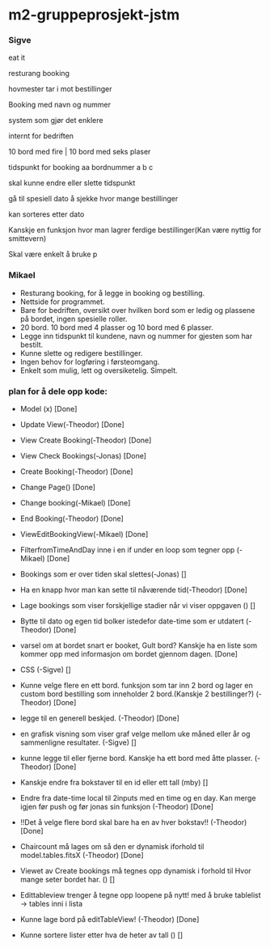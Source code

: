 # m2-gruppeprosjekt-jstm

### Sigve
eat it

resturang booking

hovmester tar i mot bestillinger

Booking med navn og nummer

system som gjør det enklere 

internt for bedriften

10 bord med fire
|
10 bord med seks plaser

tidspunkt for booking
aa
bordnummer a b c

skal kunne endre eller slette tidspunkt

gå til spesiell dato å sjekke hvor mange bestillinger

kan sorteres etter dato 

Kanskje en funksjon hvor man lagrer ferdige bestillinger(Kan være nyttig for smittevern)

Skal være enkelt å bruke
p	

### Mikael

- Resturang booking, for å legge in booking og bestilling.
- Nettside for programmet.
- Bare for bedriften, oversikt over hvilken bord som er ledig og plassene på bordet, ingen spesielle roller.
- 20 bord. 10 bord med 4 plasser og 10 bord med 6 plasser.
- Legge inn tidspunkt til kundene, navn og nummer for gjesten som har bestilt.
- Kunne slette og redigere bestillinger.
- Ingen behov for logføring i førsteomgang.
- Enkelt som mulig, lett og oversiketelig. Simpelt.


### plan for å dele opp kode: 
- Model (x) [Done]

- Update View(-Theodor) [Done]

- View Create Booking(-Theodor) [Done]

- View Check Bookings(-Jonas) [Done]

- Create Booking(-Theodor) [Done]

- Change Page() [Done]

- Change booking(-Mikael) [Done]

- End Booking(-Theodor) [Done]

- ViewEditBookingView(-Mikael) [Done]

- FilterfromTimeAndDay inne i en if under en loop som tegner opp (-Mikael) [Done]

- Bookings som er over tiden skal slettes(-Jonas) []

- Ha en knapp hvor man kan sette til nåværende tid(-Theodor) [Done]

- Lage bookings som viser forskjellige stadier når vi viser oppgaven () []

- Bytte til dato og egen tid bolker istedefor date-time som er utdatert (-Theodor) [Done]

- varsel om at bordet snart er booket, Gult bord? Kanskje ha en liste som kommer opp med informasjon om bordet gjennom dagen. [Done]

- CSS (-Sigve) []

- Kunne velge flere en ett bord. funksjon som tar inn 2 bord og lager en custom bord bestilling som inneholder 2 bord.(Kanskje 2 bestillinger?) (-Theodor) [Done]

- legge til en generell beskjed. (-Theodor) [Done]

- en grafisk visning som viser graf velge mellom uke måned eller år og sammenligne resultater. (-Sigve) []

- kunne legge til eller fjerne bord. Kanskje ha ett bord med åtte plasser. (-Theodor) [Done]

- Kanskje endre fra bokstaver til en id eller ett tall (mby) []

- Endre fra date-time local til 2inputs med en time og en day. Kan merge igjen før push og før jonas sin funksjon (-Theodor) [Done]

- !!Det å velge flere bord skal bare ha en av hver bokstav!! (-Theodor) [Done]

- Chaircount må lages om så den er dynamisk iforhold til model.tables.fitsX (-Theodor) [Done]

- Viewet av Create bookings må tegnes opp dynamisk i forhold til Hvor mange seter bordet har. () []

- Edittableview trenger å tegne opp loopene på nytt! med å bruke tablelist -> tables inni i lista

- Kunne lage bord på editTableView! (-Theodor) [Done]

- Kunne sortere lister etter hva de heter av tall () []